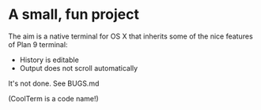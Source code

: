 A small, fun project
====================

The aim is a native terminal for OS X that inherits some of the nice features of Plan 9 terminal:

* History is editable
* Output does not scroll automatically

It's not done. See BUGS.md

(CoolTerm is a code name!)
